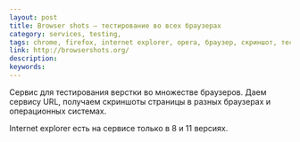 ```yaml
---
layout: post
title: Browser shots — тестирование во всех браузерах
category: services, testing, 
tags: chrome, firefox, internet explorer, opera, браузер, скриншот, тестирование, 
link: http://browsershots.org/
description: 
keywords: 
---
```


<p>Сервис для тестирования верстки во множестве браузеров. Даем сервису URL, получаем скриншоты страницы в разных браузерах и операционных системах.</p>
<p>Internet explorer есть на сервисе только в 8 и 11 версиях.</p>
